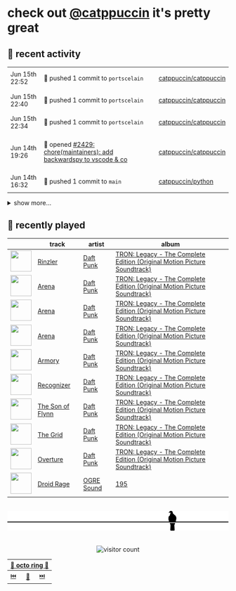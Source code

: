 # check out [@catppuccin](https://github.com/catppuccin) it's pretty great

## 📅 recent activity

<!-- SCRIPT:REPLACE:GITHUB -->
<table>
<tbody>
<tr>
<td><span title='2024-06-15T22:52:38+00:00'>Jun 15th 22:52</span></td>
<td>

🚢 pushed 1 commit to `portscelain`

</td>
<td>

[catppuccin/catppuccin](https://github.com/catppuccin/catppuccin)

</td>
</tr>
<tr>
<td><span title='2024-06-15T22:40:59+00:00'>Jun 15th 22:40</span></td>
<td>

🚢 pushed 1 commit to `portscelain`

</td>
<td>

[catppuccin/catppuccin](https://github.com/catppuccin/catppuccin)

</td>
</tr>
<tr>
<td><span title='2024-06-15T22:34:38+00:00'>Jun 15th 22:34</span></td>
<td>

🚢 pushed 1 commit to `portscelain`

</td>
<td>

[catppuccin/catppuccin](https://github.com/catppuccin/catppuccin)

</td>
</tr>
<tr>
<td><span title='2024-06-14T19:26:21+00:00'>Jun 14th 19:26</span></td>
<td>

🚀 opened [#2429: chore(maintainers): add backwardspy to vscode & co](https://github.com/catppuccin/catppuccin/pull/2429)

</td>
<td>

[catppuccin/catppuccin](https://github.com/catppuccin/catppuccin)

</td>
</tr>
<tr>
<td><span title='2024-06-14T16:32:25+00:00'>Jun 14th 16:32</span></td>
<td>

🚢 pushed 1 commit to `main`

</td>
<td>

[catppuccin/python](https://github.com/catppuccin/python)

</td>
</tr>
</tbody>
</table>

<details>
<summary>show more...</summary>
<table>
<tbody>
<tr>
<td><span title='2024-06-14T16:32:24+00:00'>Jun 14th 16:32</span></td>
<td>

🎉 closed [#49: chore(deps): update dependency ruff to v0.4.9](https://github.com/catppuccin/python/pull/49)

</td>
<td>

[catppuccin/python](https://github.com/catppuccin/python)

</td>
</tr>
<tr>
<td><span title='2024-06-14T15:44:30+00:00'>Jun 14th 15:44</span></td>
<td>

🚢 pushed 1 commit to `main`

</td>
<td>

[catppuccin/homebrew-tap](https://github.com/catppuccin/homebrew-tap)

</td>
</tr>
<tr>
<td><span title='2024-06-14T15:44:29+00:00'>Jun 14th 15:44</span></td>
<td>

🎉 closed [#32: ci: quote `run:` lines to prevent globbing and word splitting](https://github.com/catppuccin/homebrew-tap/pull/32)

</td>
<td>

[catppuccin/homebrew-tap](https://github.com/catppuccin/homebrew-tap)

</td>
</tr>
<tr>
<td><span title='2024-06-14T15:42:29+00:00'>Jun 14th 15:42</span></td>
<td>

🚢 pushed 1 commit to `workflow-shellcheck`

</td>
<td>

[catppuccin/homebrew-tap](https://github.com/catppuccin/homebrew-tap)

</td>
</tr>
<tr>
<td><span title='2024-06-14T15:38:05+00:00'>Jun 14th 15:38</span></td>
<td>

🚀 opened [#32: ci: quote `run:` lines to prevent globbing and word splitting](https://github.com/catppuccin/homebrew-tap/pull/32)

</td>
<td>

[catppuccin/homebrew-tap](https://github.com/catppuccin/homebrew-tap)

</td>
</tr>
<tr>
<td><span title='2024-06-14T15:22:50+00:00'>Jun 14th 15:22</span></td>
<td>

🚢 pushed 1 commit to `main`

</td>
<td>

[catppuccin/whiskers](https://github.com/catppuccin/whiskers)

</td>
</tr>
<tr>
<td><span title='2024-06-14T15:22:50+00:00'>Jun 14th 15:22</span></td>
<td>

🎉 closed [#1: chore(main): release 2.4.0](https://github.com/catppuccin/whiskers/pull/1)

</td>
<td>

[catppuccin/whiskers](https://github.com/catppuccin/whiskers)

</td>
</tr>
<tr>
<td><span title='2024-06-14T15:12:57+00:00'>Jun 14th 15:12</span></td>
<td>

💬 commented on [#19: build(nix): do not include examples dir](https://github.com/catppuccin/whiskers/pull/19)

</td>
<td>

[catppuccin/whiskers](https://github.com/catppuccin/whiskers)

</td>
</tr>
<tr>
<td><span title='2024-06-14T15:12:54+00:00'>Jun 14th 15:12</span></td>
<td>

🚢 pushed 1 commit to `main`

</td>
<td>

[catppuccin/whiskers](https://github.com/catppuccin/whiskers)

</td>
</tr>
<tr>
<td><span title='2024-06-14T15:12:53+00:00'>Jun 14th 15:12</span></td>
<td>

🎉 closed [#19: build(nix): do not include examples dir](https://github.com/catppuccin/whiskers/pull/19)

</td>
<td>

[catppuccin/whiskers](https://github.com/catppuccin/whiskers)

</td>
</tr>
<tr>
<td><span title='2024-06-14T15:12:03+00:00'>Jun 14th 15:12</span></td>
<td>

💬 commented on [#8: add hex formatting options to frontmatter](https://github.com/catppuccin/whiskers/issues/8)

</td>
<td>

[catppuccin/whiskers](https://github.com/catppuccin/whiskers)

</td>
</tr>
<tr>
<td><span title='2024-06-14T15:12:02+00:00'>Jun 14th 15:12</span></td>
<td>

✅ closed [#8: add hex formatting options to frontmatter](https://github.com/catppuccin/whiskers/issues/8)

</td>
<td>

[catppuccin/whiskers](https://github.com/catppuccin/whiskers)

</td>
</tr>
<tr>
<td><span title='2024-06-14T15:11:07+00:00'>Jun 14th 15:11</span></td>
<td>

📢 opened [#20: remove deprecated `hex_prefix` and `capitalize_hex` frontmatter options](https://github.com/catppuccin/whiskers/issues/20)

</td>
<td>

[catppuccin/whiskers](https://github.com/catppuccin/whiskers)

</td>
</tr>
</tbody>
</table>
</details>
<!-- SCRIPT:REPLACE:GITHUB -->

## 🎵 recently played

<!-- SCRIPT:REPLACE:SPOTIFY -->
| | track | artist | album |
| - | - | - | - |
| <img src="https://i.scdn.co/image/ab67616d000048518323143296ff7b2801e32789" width="48" height="48"> | [Rinzler](https://open.spotify.com/track/70RkgofUfQHLl2FT2Mx5zq) | [Daft Punk](https://open.spotify.com/artist/4tZwfgrHOc3mvqYlEYSvVi) | [TRON: Legacy - The Complete Edition (Original Motion Picture Soundtrack)](https://open.spotify.com/track/70RkgofUfQHLl2FT2Mx5zq) |
| <img src="https://i.scdn.co/image/ab67616d000048518323143296ff7b2801e32789" width="48" height="48"> | [Arena](https://open.spotify.com/track/4csD9dmdLHnarNyu1wG8Iv) | [Daft Punk](https://open.spotify.com/artist/4tZwfgrHOc3mvqYlEYSvVi) | [TRON: Legacy - The Complete Edition (Original Motion Picture Soundtrack)](https://open.spotify.com/track/4csD9dmdLHnarNyu1wG8Iv) |
| <img src="https://i.scdn.co/image/ab67616d000048518323143296ff7b2801e32789" width="48" height="48"> | [Arena](https://open.spotify.com/track/4csD9dmdLHnarNyu1wG8Iv) | [Daft Punk](https://open.spotify.com/artist/4tZwfgrHOc3mvqYlEYSvVi) | [TRON: Legacy - The Complete Edition (Original Motion Picture Soundtrack)](https://open.spotify.com/track/4csD9dmdLHnarNyu1wG8Iv) |
| <img src="https://i.scdn.co/image/ab67616d000048518323143296ff7b2801e32789" width="48" height="48"> | [Arena](https://open.spotify.com/track/4csD9dmdLHnarNyu1wG8Iv) | [Daft Punk](https://open.spotify.com/artist/4tZwfgrHOc3mvqYlEYSvVi) | [TRON: Legacy - The Complete Edition (Original Motion Picture Soundtrack)](https://open.spotify.com/track/4csD9dmdLHnarNyu1wG8Iv) |
| <img src="https://i.scdn.co/image/ab67616d000048518323143296ff7b2801e32789" width="48" height="48"> | [Armory](https://open.spotify.com/track/6NbukMzsdx888nymIiWKlV) | [Daft Punk](https://open.spotify.com/artist/4tZwfgrHOc3mvqYlEYSvVi) | [TRON: Legacy - The Complete Edition (Original Motion Picture Soundtrack)](https://open.spotify.com/track/6NbukMzsdx888nymIiWKlV) |
| <img src="https://i.scdn.co/image/ab67616d000048518323143296ff7b2801e32789" width="48" height="48"> | [Recognizer](https://open.spotify.com/track/6dooKqgWKBVwQLLarxJPDM) | [Daft Punk](https://open.spotify.com/artist/4tZwfgrHOc3mvqYlEYSvVi) | [TRON: Legacy - The Complete Edition (Original Motion Picture Soundtrack)](https://open.spotify.com/track/6dooKqgWKBVwQLLarxJPDM) |
| <img src="https://i.scdn.co/image/ab67616d000048518323143296ff7b2801e32789" width="48" height="48"> | [The Son of Flynn](https://open.spotify.com/track/3zL0LAsSh3dTO73dSOKWkr) | [Daft Punk](https://open.spotify.com/artist/4tZwfgrHOc3mvqYlEYSvVi) | [TRON: Legacy - The Complete Edition (Original Motion Picture Soundtrack)](https://open.spotify.com/track/3zL0LAsSh3dTO73dSOKWkr) |
| <img src="https://i.scdn.co/image/ab67616d000048518323143296ff7b2801e32789" width="48" height="48"> | [The Grid](https://open.spotify.com/track/2tRWMCijEFsGPDxBgHxHre) | [Daft Punk](https://open.spotify.com/artist/4tZwfgrHOc3mvqYlEYSvVi) | [TRON: Legacy - The Complete Edition (Original Motion Picture Soundtrack)](https://open.spotify.com/track/2tRWMCijEFsGPDxBgHxHre) |
| <img src="https://i.scdn.co/image/ab67616d000048518323143296ff7b2801e32789" width="48" height="48"> | [Overture](https://open.spotify.com/track/4uXQXq2AH6mAB8gvTzNUab) | [Daft Punk](https://open.spotify.com/artist/4tZwfgrHOc3mvqYlEYSvVi) | [TRON: Legacy - The Complete Edition (Original Motion Picture Soundtrack)](https://open.spotify.com/track/4uXQXq2AH6mAB8gvTzNUab) |
| <img src="https://i.scdn.co/image/ab67616d000048511ae1f9dc8ac35dfe373bb080" width="48" height="48"> | [Droid Rage](https://open.spotify.com/track/6BzXcsB6HhmO7yQ7qBjK48) | [OGRE Sound](https://open.spotify.com/artist/1cSXroP62yDewheYORCPoj) | [195](https://open.spotify.com/track/6BzXcsB6HhmO7yQ7qBjK48) |

<!-- SCRIPT:REPLACE:SPOTIFY -->

<br>

<div align="center">

<picture>
    <source media="(prefers-color-scheme: light)" srcset="assets/pigeon-light.svg">
    <source media="(prefers-color-scheme: dark)" srcset="assets/pigeon-dark.svg">
    <img alt="pigeon sitting on a wire" src="assets/pigeon-light.svg">
</picture>

<br>
<br>

![visitor count](https://profile-counter.glitch.me/backwardspy/count.svg)

<table>
    <thead>
        <th colspan="3"><a href="https://octo-ring.com">🐙 octo ring 🐙</a></th>
    </thead>
    <tbody>
        <td><a href="https://octo-ring.com/p/backwardspy/prev">⏮️</a></td>
        <td><a href="https://octo-ring.com/p/backwardspy/random">🔀</a></td>
        <td><a href="https://octo-ring.com/p/backwardspy/next">⏭️</a></td>
    </tbody>
</table>

</div>

